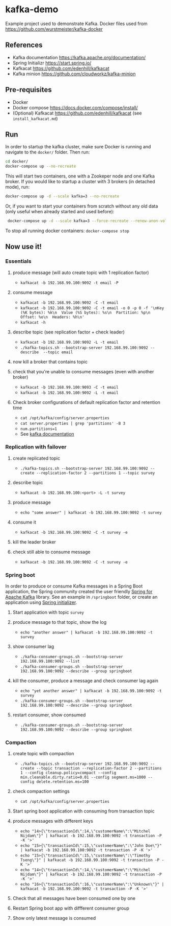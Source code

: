 # kafka-demo
Example project used to demonstrate Kafka. Docker files used from https://github.com/wurstmeister/kafka-docker

## References

- Kafka documentation https://kafka.apache.org/documentation/
- Spring Initializr https://start.spring.io/
- Kafkacat https://github.com/edenhill/kafkacat
- Kafka minion https://github.com/cloudworkz/kafka-minion

## Pre-requisites

- Docker
- Docker compose https://docs.docker.com/compose/install/
- (Optional) Kafkacat https://github.com/edenhill/kafkacat (see `install_kafkacat.md`)

 
## Run

In order to startup the kafka cluster, make sure Docker is running and navigate to the `docker/` folder. Then run:

```bash
cd docker/
docker-compose up --no-recreate
```

This will start two containers, one with a Zookeper node and one Kafka broker. If you would like to startup a cluster with 3 brokers (in detached mode), run:

```bash
docker-compose up -d --scale kafka=3 --no-recreate
```

Or, if you want to start your containers from scratch without any old data (only useful when already started and used before):

```bash
 docker-compose up -d --scale kafka=3 --force-recreate --renew-anon-volumes
```

To stop all running docker containers: `docker-compose stop`

## Now use it!

### Essentials

1. produce message (will auto create topic with 1 replication factor)
    - `kafkacat -b 192.168.99.100:9092 -t email -P`

2. consume message
    - `kafkacat -b 192.168.99.100:9092 -C -t email`
    - `kafkacat -b 192.168.99.100:9092 -C -t email -o 0 -p 0 -f '\nKey (%K bytes): %k\n  Value (%S bytes): %s\n  Partition: %p\n  Offset: %o\n  Headers: %h\n'`
    - `kafkacat -h`

3. describe topic (see replication factor + check leader)
    - `kafkacat -b 192.168.99.100:9092 -L -t email`
    - `./kafka-topics.sh --bootstrap-server 192.168.99.100:9092 --describe  --topic email`

4. now kill a broker that contains topic
5. check that you're unable to consume messages (even with another broker)
    - `kafkacat -b 192.168.99.100:9093 -C -t email`
    - `kafkacat -b 192.168.99.100:9092 -L -t email`

6. Check broker configurations of default replication factor and retention time
    - `cat /opt/kafka/config/server.properties`
    - `cat server.properties | grep 'partitions' -B 3`
    - `num.partitions=1`
    - See [kafka documentation](https://kafka.apache.org/documentation/)

### Replication with failover

1. create replicated topic
    - `./kafka-topics.sh --bootstrap-server 192.168.99.100:9092 --create --replication-factor 2 --partitions 1 --topic survey`

2. describe topic
    - `kafkacat -b 192.168.99.100:<port> -L -t survey`

3. produce message
    - `echo "some answer" | kafkacat -b 192.168.99.100:9092 -t survey`

4. consume it
    - `kafkacat -b 192.168.99.100:9092 -C -t survey -e`

5. kill the leader broker
6. check still able to consume message
    - `kafkacat -b 192.168.99.100:9092 -C -t survey -e`

### Spring boot

In order to produce or consume Kafka messages in a Spring Boot application, the Spring community created the user friendly [Spring for Apache Kafka](https://spring.io/projects/spring-kafka) library.
See an example in `/springboot` folder, or create an application using [Spring initializer](https://start.spring.io/#!type=gradle-project&language=java&platformVersion=2.3.4.RELEASE&packaging=jar&jvmVersion=11&groupId=com.example&artifactId=kafka&name=kafka&description=Demo%20kafka-consumer%20project%20with%20Spring%20Boot&packageName=com.example.kafka&dependencies=kafka,devtools).

1. Start application with topic `survey`

2. produce message to that topic, show the log
    - `echo "another answer" | kafkacat -b 192.168.99.100:9092 -t survey`

3. show consumer lag
    - `./kafka-consumer-groups.sh --bootstrap-server 192.168.99.100:9092 --list`
    - `./kafka-consumer-groups.sh --bootstrap-server 192.168.99.100:9092 --describe --group springboot`

4. kill the consumer, produce a message and check consumer lag again
    - `echo "yet another answer" | kafkacat -b 192.168.99.100:9092 -t survey`
    - `./kafka-consumer-groups.sh --bootstrap-server 192.168.99.100:9092 --describe --group springboot`

5. restart consumer, show consumed
    - `./kafka-consumer-groups.sh --bootstrap-server 192.168.99.100:9092 --describe --group springboot`

### Compaction

1. create topic with compaction
    - `./kafka-topics.sh --bootstrap-server 192.168.99.100:9092 --create --topic transaction --replication-factor 2 --partitions 1 --config cleanup.policy=compact --config min.cleanable.dirty.ratio=0.01 --config segment.ms=1000 --config delete.retention.ms=100`

2. check compaction settings
    - `cat /opt/kafka/config/server.properties`

3. Start spring boot application with consuming from transaction topic
4. produce messages with different keys
    - `echo "14>{\"transactionId\":14,\"customerName\":\"Mitchel Nijdam\"}" | kafkacat -b 192.168.99.100:9092 -t transaction -P -K '>'`
    - `echo "15>{\"transactionId\":15,\"customerName\":\"John Doe\"}" | kafkacat -b 192.168.99.100:9092 -t transaction -P -K '>'`
    - `echo "15>{\"transactionId\":15,\"customerName\":\"Timothy Tseng\"}" | kafkacat -b 192.168.99.100:9092 -t transaction -P -K '>'`
    - `echo "14>{\"transactionId\":14,\"customerName\":\"Mitchel Nijdam\"}" | kafkacat -b 192.168.99.100:9092 -t transaction -P -K '>'`
    - `echo "16>{\"transactionId\":16,\"customerName\":\"Unknown\"}" | kafkacat -b 192.168.99.100:9092 -t transaction -P -K '>'`

5. Check that all messages have been consumed one by one
6. Restart Spring boot app with diffferent consumer group
7. Show only latest message is consumed

